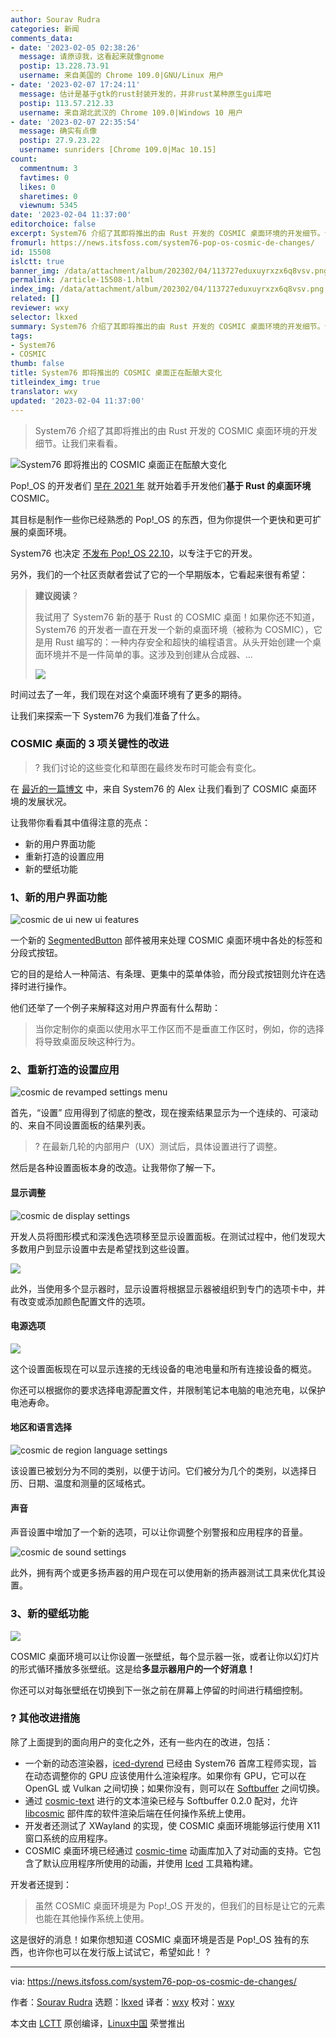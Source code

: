 ```yaml
---
author: Sourav Rudra
categories: 新闻
comments_data:
- date: '2023-02-05 02:38:26'
  message: 请原谅我，这看起来就像gnome
  postip: 13.228.73.91
  username: 来自美国的 Chrome 109.0|GNU/Linux 用户
- date: '2023-02-07 17:24:11'
  message: 估计是基于gtk的rust封装开发的，并非rust某种原生gui库吧
  postip: 113.57.212.33
  username: 来自湖北武汉的 Chrome 109.0|Windows 10 用户
- date: '2023-02-07 22:35:54'
  message: 确实有点像
  postip: 27.9.23.22
  username: sunriders [Chrome 109.0|Mac 10.15]
count:
  commentnum: 3
  favtimes: 0
  likes: 0
  sharetimes: 0
  viewnum: 5345
date: '2023-02-04 11:37:00'
editorchoice: false
excerpt: System76 介绍了其即将推出的由 Rust 开发的 COSMIC 桌面环境的开发细节。让我们来看看。
fromurl: https://news.itsfoss.com/system76-pop-os-cosmic-de-changes/
id: 15508
islctt: true
banner_img: /data/attachment/album/202302/04/113727eduxuyrxzx6q8vsv.png
permalink: /article-15508-1.html
index_img: /data/attachment/album/202302/04/113727eduxuyrxzx6q8vsv.png.thumb.jpg
related: []
reviewer: wxy
selector: lkxed
summary: System76 介绍了其即将推出的由 Rust 开发的 COSMIC 桌面环境的开发细节。让我们来看看。
tags:
- System76
- COSMIC
thumb: false
title: System76 即将推出的 COSMIC 桌面正在酝酿大变化
titleindex_img: true
translator: wxy
updated: '2023-02-04 11:37:00'
---
```



> 
> System76 介绍了其即将推出的由 Rust 开发的 COSMIC 桌面环境的开发细节。让我们来看看。
> 
> 
> 


![System76 即将推出的 COSMIC 桌面正在酝酿大变化](/data/attachment/album/202302/04/113727eduxuyrxzx6q8vsv.png)


Pop!\_OS 的开发者们 [早在 2021 年](https://news.itsfoss.com/pop-os-cosmic-rust/) 就开始着手开发他们**基于 Rust 的桌面环境** COSMIC。


其目标是制作一些你已经熟悉的 Pop!\_OS 的东西，但为你提供一个更快和更可扩展的桌面环境。


System76 也决定 [不发布 Pop!\_OS 22.10](https://news.itsfoss.com/no-pop-os-21-10/)，以专注于它的开发。


另外，我们的一个社区贡献者尝试了它的一个早期版本，它看起来很有希望：



> 
> **建议阅读** ?
> 
> 
> 我试用了 System76 新的基于 Rust 的 COSMIC 桌面！如果你还不知道，System76 的开发者一直在开发一个新的桌面环境（被称为 COSMIC），它是用 Rust 编写的：一种内存安全和超快的编程语言。从头开始创建一个桌面环境并不是一件简单的事。这涉及到创建从合成器、...
> 
> 
> ![](/data/attachment/album/202302/04/113728z472xnyglnvu2agm.png)
> 
> 
> 


时间过去了一年，我们现在对这个桌面环境有了更多的期待。


让我们来探索一下 System76 为我们准备了什么。


### COSMIC 桌面的 3 项关键性的改进



> 
> ? 我们讨论的这些变化和草图在最终发布时可能会有变化。
> 
> 
> 


在 [最近的一篇博文](https://blog.system76.com/post/more-on-cosmic-de-to-kick-off-2023) 中，来自 System76 的 Alex 让我们看到了 COSMIC 桌面环境的发展状况。


让我带你看看其中值得注意的亮点：


* 新的用户界面功能
* 重新打造的设置应用
* 新的壁纸功能


### 1、新的用户界面功能


![cosmic de ui new ui features](/data/attachment/album/202302/04/113729y40h4yihy9yrhxhy.jpg)


一个新的 [SegmentedButton](https://github.com/pop-os/libcosmic/pull/56) 部件被用来处理 COSMIC 桌面环境中各处的标签和分段式按钮。


它的目的是给人一种简洁、有条理、更集中的菜单体验，而分段式按钮则允许在选择时进行操作。


他们还举了一个例子来解释这对用户界面有什么帮助：



> 
> 当你定制你的桌面以使用水平工作区而不是垂直工作区时，例如，你的选择将导致桌面反映这种行为。
> 
> 
> 


### 2、重新打造的设置应用


![cosmic de revamped settings menu](/data/attachment/album/202302/04/113729oarj5gjrq5z4rfr5.jpg)


首先，“设置” 应用得到了彻底的整改，现在搜索结果显示为一个连续的、可滚动的、来自不同设置面板的结果列表。



> 
> ?️ 在最新几轮的内部用户（UX）测试后，具体设置进行了调整。
> 
> 
> 


然后是各种设置面板本身的改造。让我带你了解一下。


#### 显示调整


![cosmic de display settings](/data/attachment/album/202302/04/113730vor8e8ryrre3d61e.png)


开发人员将图形模式和深浅色选项移至显示设置面板。在测试过程中，他们发现大多数用户到显示设置中去是希望找到这些设置。


![](/data/attachment/album/202302/04/113835u8bggvygmn85fyae.jpg)


此外，当使用多个显示器时，显示设置将根据显示器被组织到专门的选项卡中，并有改变或添加颜色配置文件的选项。


#### 电源选项


![](/data/attachment/album/202302/04/113731jyvovigg0lg0lgdv.png)


这个设置面板现在可以显示连接的无线设备的电池电量和所有连接设备的概览。


你还可以根据你的要求选择电源配置文件，并限制笔记本电脑的电池充电，以保护电池寿命。


#### 地区和语言选择


![cosmic de region language settings](/data/attachment/album/202302/04/113731d09jxhwzrzji92kv.png)


该设置已被划分为不同的类别，以便于访问。它们被分为几个的类别，以选择日历、日期、温度和测量的区域格式。


#### 声音


声音设置中增加了一个新的选项，可以让你调整个别警报和应用程序的音量。


![cosmic de sound settings](/data/attachment/album/202302/04/113732kaq3eybllsu3lk33.png)


此外，拥有两个或更多扬声器的用户现在可以使用新的扬声器测试工具来优化其设置。


### 3、新的壁纸功能


![](/data/attachment/album/202302/04/113733yvc1klbkympst01t.png)


COSMIC 桌面环境可以让你设置一张壁纸，每个显示器一张，或者让你以幻灯片的形式循环播放多张壁纸。这是给**多显示器用户的一个好消息！**


你还可以对每张壁纸在切换到下一张之前在屏幕上停留的时间进行精细控制。


### ?️ 其他改进措施


除了上面提到的面向用户的变化之外，还有一些内在的改进，包括：


* 一个新的动态渲染器，[iced-dyrend](https://github.com/pop-os/iced/commit/f1310e47617c3046a3cd98e20e373247f19327af) 已经由 System76 首席工程师实现，旨在动态调整你的 GPU 应该使用什么渲染程序。如果你有 GPU，它可以在 OpenGL 或 Vulkan 之间切换；如果你没有，则可以在 [Softbuffer](https://github.com/rust-windowing/softbuffer/) 之间切换。
* 通过 [cosmic-text](https://github.com/pop-os/cosmic-text) 进行的文本渲染已经与 Softbuffer 0.2.0 配对，允许 [libcosmic](https://github.com/pop-os/libcosmic) 部件库的软件渲染后端在任何操作系统上使用。
* 开发者还测试了 XWayland 的实现，使 COSMIC 桌面环境能够运行使用 X11 窗口系统的应用程序。
* COSMIC 桌面环境已经通过 [cosmic-time](https://github.com/pop-os/cosmic-time) 动画库加入了对动画的支持。它包含了默认应用程序所使用的动画，并使用 [Iced](https://github.com/iced-rs/iced) 工具箱构建。


开发者还提到：



> 
> 虽然 COSMIC 桌面环境是为 Pop!\_OS 开发的，但我们的目标是让它的元素也能在其他操作系统上使用。
> 
> 
> 


这是很好的消息！如果你想知道 COSMIC 桌面环境是否是 Pop!\_OS 独有的东西，也许你也可以在发行版上试试它，希望如此！ ?




---


via: <https://news.itsfoss.com/system76-pop-os-cosmic-de-changes/>


作者：[Sourav Rudra](https://news.itsfoss.com/author/sourav/) 选题：[lkxed](https://github.com/lkxed) 译者：[wxy](https://github.com/wxy) 校对：[wxy](https://github.com/wxy)


本文由 [LCTT](https://github.com/LCTT/TranslateProject) 原创编译，[Linux中国](https://linux.cn/) 荣誉推出